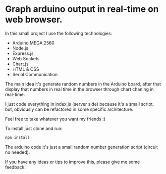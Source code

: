 ﻿# Graph arduino output in real-time on web browser.
In this small project I use the following technologies:
* Arduino MEGA 2560
* Node.js
* Express.js
* Web Sockets
* Chart.js
* HTML & CSS
* Serial Communication
  
The main idea it's generate random numbers in the Arduino board, after that display that numbers in real time in the browser through chart chaning in real-time.

I just code everything in index.js (server side) because it's a small script, but, obviously can be refactored in some specific architecture.

Feel free to take whatever you want my friends :) 

To install just clone and run:<br>
```javascript
npm install
```

The arduino code it's just a small random number generation script (circuit no needed).

If you have any ideas or tips to improve this, please give me some feedback.
